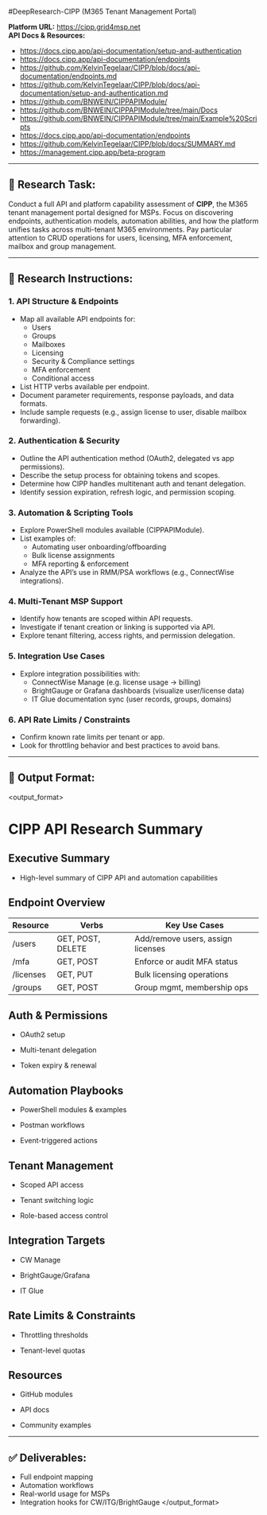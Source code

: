 #DeepResearch-CIPP (M365 Tenant Management Portal)

**Platform URL:** https://cipp.grid4msp.net  
**API Docs & Resources:**  
- https://docs.cipp.app/api-documentation/setup-and-authentication  
- https://docs.cipp.app/api-documentation/endpoints  
- https://github.com/KelvinTegelaar/CIPP/blob/docs/api-documentation/endpoints.md  
- https://github.com/KelvinTegelaar/CIPP/blob/docs/api-documentation/setup-and-authentication.md  
- https://github.com/BNWEIN/CIPPAPIModule/  
- https://github.com/BNWEIN/CIPPAPIModule/tree/main/Docs  
- https://github.com/BNWEIN/CIPPAPIModule/tree/main/Example%20Scripts  
- https://docs.cipp.app/api-documentation/endpoints  
- https://github.com/KelvinTegelaar/CIPP/blob/docs/SUMMARY.md  
- https://management.cipp.app/beta-program  

---

## 🧠 Research Task:
Conduct a full API and platform capability assessment of **CIPP**, the M365 tenant management portal designed for MSPs. Focus on discovering endpoints, authentication models, automation abilities, and how the platform unifies tasks across multi-tenant M365 environments. Pay particular attention to CRUD operations for users, licensing, MFA enforcement, mailbox and group management.

---

## 📌 Research Instructions:

### 1. **API Structure & Endpoints**
- Map all available API endpoints for:
  - Users
  - Groups
  - Mailboxes
  - Licensing
  - Security & Compliance settings
  - MFA enforcement
  - Conditional access
- List HTTP verbs available per endpoint.
- Document parameter requirements, response payloads, and data formats.
- Include sample requests (e.g., assign license to user, disable mailbox forwarding).

### 2. **Authentication & Security**
- Outline the API authentication method (OAuth2, delegated vs app permissions).
- Describe the setup process for obtaining tokens and scopes.
- Determine how CIPP handles multitenant auth and tenant delegation.
- Identify session expiration, refresh logic, and permission scoping.

### 3. **Automation & Scripting Tools**
- Explore PowerShell modules available (CIPPAPIModule).
- List examples of:
  - Automating user onboarding/offboarding
  - Bulk license assignments
  - MFA reporting & enforcement
- Analyze the API’s use in RMM/PSA workflows (e.g., ConnectWise integrations).

### 4. **Multi-Tenant MSP Support**
- Identify how tenants are scoped within API requests.
- Investigate if tenant creation or linking is supported via API.
- Explore tenant filtering, access rights, and permission delegation.

### 5. **Integration Use Cases**
- Explore integration possibilities with:
  - ConnectWise Manage (e.g. license usage → billing)
  - BrightGauge or Grafana dashboards (visualize user/license data)
  - IT Glue documentation sync (user records, groups, domains)

### 6. **API Rate Limits / Constraints**
- Confirm known rate limits per tenant or app.
- Look for throttling behavior and best practices to avoid bans.

---

## 🧾 Output Format:

<output_format>
# CIPP API Research Summary

## Executive Summary

- High-level summary of CIPP API and automation capabilities

## Endpoint Overview

| Resource  | Verbs             | Key Use Cases                     |
| --------- | ----------------- | --------------------------------- |
| /users    | GET, POST, DELETE | Add/remove users, assign licenses |
| /mfa      | GET, POST         | Enforce or audit MFA status       |
| /licenses | GET, PUT          | Bulk licensing operations         |
| /groups   | GET, POST         | Group mgmt, membership ops        |

## Auth & Permissions

- OAuth2 setup

- Multi-tenant delegation

- Token expiry & renewal

## Automation Playbooks

- PowerShell modules & examples

- Postman workflows

- Event-triggered actions

## Tenant Management

- Scoped API access

- Tenant switching logic

- Role-based access control

## Integration Targets

- CW Manage

- BrightGauge/Grafana

- IT Glue

## Rate Limits & Constraints

- Throttling thresholds

- Tenant-level quotas

## Resources

- GitHub modules

- API docs

- Community examples


---

## ✅ Deliverables:
- Full endpoint mapping
- Automation workflows
- Real-world usage for MSPs
- Integration hooks for CW/ITG/BrightGauge
</output_format>


